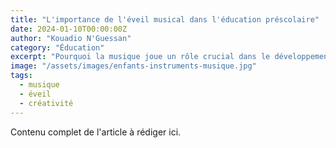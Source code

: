 ```yaml
---
title: "L'importance de l'éveil musical dans l'éducation préscolaire"
date: 2024-01-10T00:00:00Z
author: "Kouadio N'Guessan"
category: "Éducation"
excerpt: "Pourquoi la musique joue un rôle crucial dans le développement cognitif et émotionnel des jeunes enfants."
image: "/assets/images/enfants-instruments-musique.jpg"
tags:
  - musique
  - éveil
  - créativité
---
```

Contenu complet de l'article à rédiger ici.
